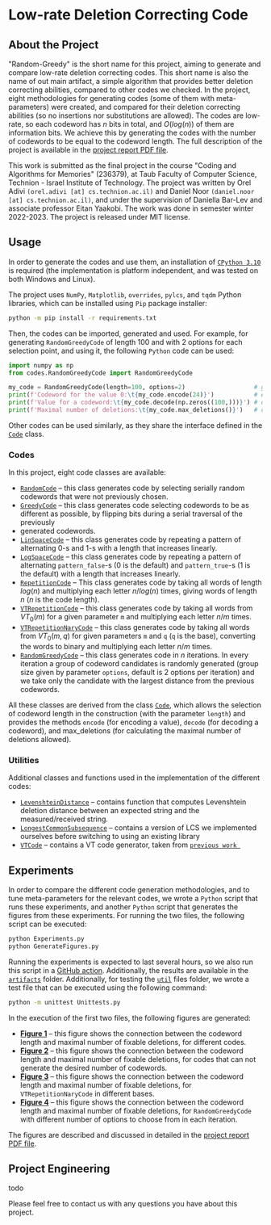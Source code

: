 # Low-rate Deletion Correcting Code

<!-- tags -->
<!-- logo -->

## About the Project

"Random-Greedy" is the short name for this project, aiming to generate and compare low-rate deletion correcting codes.
This short name is also the name of out main artifact, a simple algorithm that provides better deletion correcting
abilities, compared to other codes we checked. In the project, eight methodologies for generating codes (some of them
with meta-parameters) were created, and compared for their deletion correcting abilities (so no insertions nor
substitutions are allowed). The codes are low-rate, so each codeword has $n$ bits in total, and $O(log(n))$ of them are
information bits. We achieve this by generating the codes with the number of codewords to be equal to the codeword
length. The full description of the project is available in the
[project report PDF file](https://github.com/orel-adivi/Random-Greedy/blob/master/report/report.pdf).

This work is submitted as the final project in the course "Coding and Algorithms for Memories" (236379), at Taub Faculty
of Computer Science, Technion - Israel Institute of Technology. The project was written by Orel Adivi
`(orel.adivi [at] cs.technion.ac.il)` and Daniel Noor `(daniel.noor [at] cs.technion.ac.il)`, and under the supervision
of Daniella Bar-Lev and associate professor Eitan Yaakobi. The work was done in semester winter 2022-2023. The project
is released under MIT license.


## Usage

In order to generate the codes and use them, an installation of
[`CPython 3.10`](https://www.python.org/downloads/release/python-31014/) is required (the implementation is platform
independent, and was tested on both Windows and Linux).

The project uses `NumPy`, `Matplotlib`, `overrides`, `pylcs`, and `tqdm` Python libraries, which can be installed using
`Pip` package installer:

```bash
python -m pip install -r requirements.txt
```

Then, the codes can be imported, generated and used. For example, for generating `RandomGreedyCode` of length 100 and
with 2 options for each selection point, and using it, the following `Python` code can be used:

```python
import numpy as np
from codes.RandomGreedyCode import RandomGreedyCode

my_code = RandomGreedyCode(length=100, options=2)                   # generate the code
print(f'Codeword for the value 0:\t{my_code.encode(24)}')           # encode a value
print(f'Value for a codeword:\t{my_code.decode(np.zeros((100,)))}') # decode a codeword
print(f'Maximal number of deletions:\t{my_code.max_deletions()}')   # calculate deletion-distance
```

Other codes can be used similarly, as they share the interface defined in the
[`Code`](https://github.com/orel-adivi/Random-Greedy/blob/main/codes/Code.py) class.

### Codes

In this project, eight code classes are available:

- [`RandomCode`](https://github.com/orel-adivi/Random-Greedy/blob/main/codes/RandomCode.py) – this class generates code
by selecting serially random codewords that were not previously chosen.
- [`GreedyCode`](https://github.com/orel-adivi/Random-Greedy/blob/main/codes/GreedyCode.py) – this class generates code
selecting codewords to be as different as possible, by flipping bits during a serial traversal of the previously
- generated codewords.
- [`LinSpaceCode`](https://github.com/orel-adivi/Random-Greedy/blob/main/codes/LinSpaceCode.py) – this class generates 
code by repeating a pattern of alternating $0$-s and $1$-s with a length that increases linearly.
- [`LogSpaceCode`](https://github.com/orel-adivi/Random-Greedy/blob/main/codes/LogSpaceCode.py) – this class generates 
code by repeating a pattern of alternating `pattern_false`-s ($0$ is the default) and `pattern_true`-s ($1$ is the
default) with a length that increases linearly.
- [`RepetitionCode`](https://github.com/orel-adivi/Random-Greedy/blob/main/codes/RepetitionCode.py) – This class generates code by taking all words of length $log(n)$ and multiplying each letter
$n/log(n)$ times, giving words of length $n$ ($n$ is the code length).
- [`VTRepetitionCode`](https://github.com/orel-adivi/Random-Greedy/blob/main/codes/VTRepetitionCode.py) – this class generates code by taking all words from $VT_0(m)$ for a given parameter `m` and multiplying each letter $n/m$ times.
- [`VTRepetitionNaryCode`](https://github.com/orel-adivi/Random-Greedy/blob/main/codes/VTRepetitionNaryCode.py) – this class generates code by taking all words from $VT_0(m, q)$ for given parameters `m` and `q` (`q` is the base), converting the words to binary and multiplying each letter $n/m$ times.
- [`RandomGreedyCode`](https://github.com/orel-adivi/Random-Greedy/blob/main/codes/RandomGreedyCode.py) – this class generates code in $n$ iterations. In every iteration a group of codeword candidates is randomly generated (group size given by parameter `options`, default is 2 options per iteration) and we take only the candidate with the largest distance from the previous codewords.

All these classes are derived from the class
[`Code`](https://github.com/orel-adivi/Random-Greedy/blob/main/codes/Code.py), which allows the selection of codeword
length in the construction (with the parameter `length`) and provides the methods `encode` (for encoding a value),
`decode` (for decoding a codeword), and max_deletions (for calculating the maximal number of
deletions allowed).


### Utilities

Additional classes and functions used in the implementation of the different codes:

- [`LevenshteinDistance`](https://github.com/orel-adivi/Random-Greedy/blob/main/utils/LevenshteinDistance.py) – contains function that computes Levenshtein deletion distance between an expected string and the measured/received string.
- [`LongestCommonSubsequence`](https://github.com/orel-adivi/Random-Greedy/blob/main/utils/LongestCommonSubsequence.py) – contains a version of LCS we implemented ourselves before switching to using an existing library
- [`VTCode`](https://github.com/orel-adivi/Random-Greedy/blob/main/utils/VTCode.py) – contains a VT code generator, taken from [`previous work `](https://github.com/shubhamchandak94/VT_codes/)

## Experiments

In order to compare the different code generation methodologies, and to tune meta-parameters for the relevant codes, we
wrote a `Python` script that runs these experiments, and another `Python` script that generates the figures from these
experiments. For running the two files, the following script can be executed:

```bash
python Experiments.py
python GenerateFigures.py
```

Running the experiments is expected to last several hours, so we also run this script in a
[GitHub action](https://github.com/orel-adivi/Random-Greedy/actions/workflows/tests.yml). Additionally, the results are
available in the [`artifacts`](https://github.com/orel-adivi/Random-Greedy/tree/main/artifacts) folder. Additionally,
for testing the [`util`](https://github.com/orel-adivi/Random-Greedy/tree/main/utils) files folder, we wrote a test file
that can be executed using the following command:

```bash
python -m unittest Unittests.py
```

In the execution of the first two files, the following figures are generated:

- **[Figure 1](https://github.com/orel-adivi/Random-Greedy/blob/main/artifacts/figure1.png)** – this figure shows the
connection between the codeword length and maximal number of fixable deletions, for different codes.
- **[Figure 2](https://github.com/orel-adivi/Random-Greedy/blob/main/artifacts/figure2.png)** – this figure shows the
connection between the codeword length and maximal number of fixable deletions, for codes that can not generate the
desired number of codewords.
- **[Figure 3](https://github.com/orel-adivi/Random-Greedy/blob/main/artifacts/figure3.png)** – this figure shows the
connection between the codeword length and maximal number of fixable deletions, for `VTRepetitionNaryCode` in different
bases.
- **[Figure 4](https://github.com/orel-adivi/Random-Greedy/blob/main/artifacts/figure4.png)** – this figure shows the
connection between the codeword length and maximal number of fixable deletions, for `RandomGreedyCode` with different
number of options to choose from in each iteration.

The figures are described and discussed in detailed in the
[project report PDF file](https://github.com/orel-adivi/Random-Greedy/blob/master/report/report.pdf).


## Project Engineering

todo

Please feel free to contact us with any questions you have about this project.
